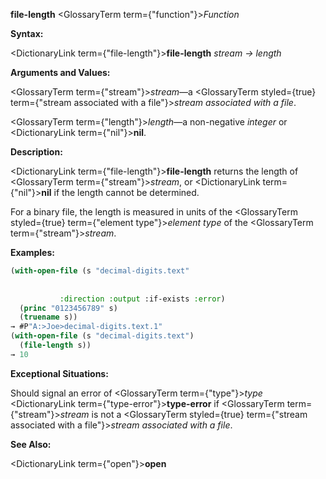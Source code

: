 **file-length** <GlossaryTerm  term={"function"}><i>Function</i></GlossaryTerm> 



**Syntax:** 



<DictionaryLink  term={"file-length"}><b>file-length</b></DictionaryLink> *stream → length* 



**Arguments and Values:** 



<GlossaryTerm  term={"stream"}><i>stream</i></GlossaryTerm>—a <GlossaryTerm styled={true} term={"stream associated with a file"}><i>stream associated with a file</i></GlossaryTerm>. 



<GlossaryTerm  term={"length"}><i>length</i></GlossaryTerm>—a non-negative *integer* or <DictionaryLink  term={"nil"}><b>nil</b></DictionaryLink>. 



**Description:** 



<DictionaryLink  term={"file-length"}><b>file-length</b></DictionaryLink> returns the length of <GlossaryTerm  term={"stream"}><i>stream</i></GlossaryTerm>, or <DictionaryLink  term={"nil"}><b>nil</b></DictionaryLink> if the length cannot be determined. 



For a binary file, the length is measured in units of the <GlossaryTerm styled={true} term={"element type"}><i>element type</i></GlossaryTerm> of the <GlossaryTerm  term={"stream"}><i>stream</i></GlossaryTerm>. 

**Examples:**
```lisp
(with-open-file (s "decimal-digits.text" 
		   
		   
		   :direction :output :if-exists :error) 
  (princ "0123456789" s) 
  (truename s)) 
→ #P"A:>Joe>decimal-digits.text.1" 
(with-open-file (s "decimal-digits.text") 
  (file-length s)) 
→ 10 
```
**Exceptional Situations:** 



Should signal an error of <GlossaryTerm  term={"type"}><i>type</i></GlossaryTerm> <DictionaryLink  term={"type-error"}><b>type-error</b></DictionaryLink> if <GlossaryTerm  term={"stream"}><i>stream</i></GlossaryTerm> is not a <GlossaryTerm styled={true} term={"stream associated with a file"}><i>stream associated with a file</i></GlossaryTerm>. 



**See Also:** 



<DictionaryLink  term={"open"}><b>open</b></DictionaryLink> 




